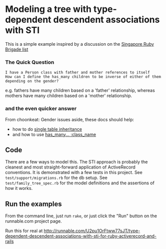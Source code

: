 # Modeling a tree with type-dependent descendent associations with STI

This is a simple example inspired by a discussion on the
[Singapore Ruby Brigade list](htps://groups.google.com/forum/#!topic/singapore-rb/Xj5LDqPfBKU)

### The Quick Question

    I have a Person class with father and mother references to itself
    How can I define the has_many children to be inverse of either of them depending on the gender?

e.g. fathers have many children based on a 'father' relationship,
whereas mothers have many children based on a 'mother' relationship.

### and the even quicker answer
From choonkeat: Gender issues aside, these docs should help:

* how to do [single table
inheritance](http://api.rubyonrails.org/classes/ActiveRecord/Base.html#class-ActiveRecord::Base-label-Single+table+inheritance)
* and how to use [has_many...
:class_name](http://api.rubyonrails.org/classes/ActiveRecord/Associations/ClassMethods.html#module-ActiveRecord::Associations::ClassMethods-label-Customizing+the+query)

## Code
There are a few ways to model this.
The STI approach is probably the cleanest and most straight-forward application of ActiveRecord conventions.
It is demonstrated with a few tests in this project.
See `test/support/migrations.rb` for the db setup.
See `test/family_tree_spec.rb` for the model definitions and the assertions of how it works.

## Run the examples
From the command line, just run `rake`, or just click the "Run" button on the runnable.com project page.

Run this for real at http://runnable.com/U2pu1OrFtww77sJT/type-dependent-descendent-associations-with-sti-for-ruby-activerecord-and-rails
